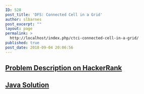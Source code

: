 ```yaml
---
ID: 528
post_title: 'DFS: Connected Cell in a Grid'
author: slbarnes
post_excerpt: ""
layout: page
permalink: >
  http://localhost/index.php/ctci-connected-cell-in-a-grid/
published: true
post_date: 2018-09-04 20:06:56
---
```

## <a href="https://www.hackerrank.com/challenges/ctci-connected-cell-in-a-grid" target="_blank" rel="noopener">Problem Description on HackerRank</a>

## [Java Solution][1]

 [1]: /index.php/ctci-connected-cell-in-a-grid/ctci-connected-cell-in-a-grid-java